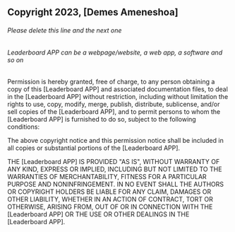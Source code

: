 ## Copyright 2023, [Demes Ameneshoa]

###### Please delete this line and the next one

###### Leaderboard APP can be a webpage/website, a web app, a software and so on

Permission is hereby granted, free of charge, to any person obtaining a copy of this [Leaderboard APP] and associated documentation files, to deal in the [Leaderboard APP] without restriction, including without limitation the rights to use, copy, modify, merge, publish, distribute, sublicense, and/or sell copies of the [Leaderboard APP], and to permit persons to whom the [Leaderboard APP] is furnished to do so, subject to the following conditions:

The above copyright notice and this permission notice shall be included in all copies or substantial portions of the [Leaderboard APP].

THE [Leaderboard APP] IS PROVIDED "AS IS", WITHOUT WARRANTY OF ANY KIND, EXPRESS OR IMPLIED, INCLUDING BUT NOT LIMITED TO THE WARRANTIES OF MERCHANTABILITY, FITNESS FOR A PARTICULAR PURPOSE AND NONINFRINGEMENT. IN NO EVENT SHALL THE AUTHORS OR COPYRIGHT HOLDERS BE LIABLE FOR ANY CLAIM, DAMAGES OR OTHER LIABILITY, WHETHER IN AN ACTION OF CONTRACT, TORT OR OTHERWISE, ARISING FROM, OUT OF OR IN CONNECTION WITH THE [Leaderboard APP] OR THE USE OR OTHER DEALINGS IN THE [Leaderboard APP].
